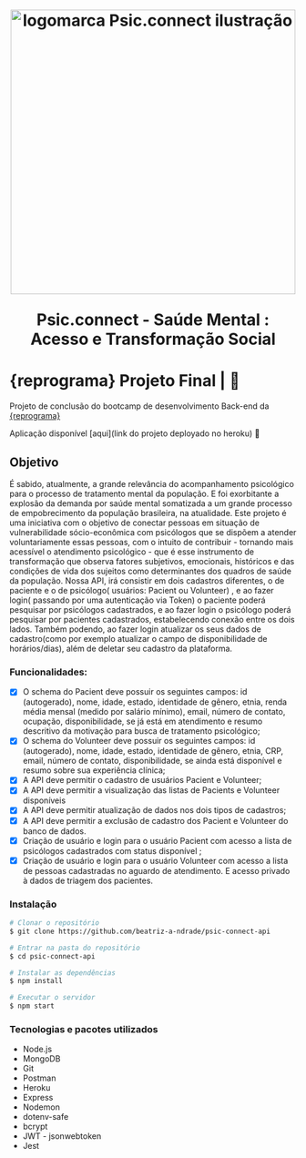 <h1 align="center">
  <img src="public/images/capaProjeto.jpg" alt="logomarca Psic.connect ilustração" width="500">
<p align="center">Psic.connect - Saúde Mental : Acesso e Transformação Social <p>
</h1>

#  {reprograma} Projeto Final | :rainbow:
Projeto de conclusão do bootcamp de desenvolvimento Back-end da [{reprograma}](https://reprograma.com.br/) 
<p align="center">

Aplicação disponível [aqui](link do projeto deployado no heroku) :purple_heart: 
<p>

## Objetivo

É sabido, atualmente, a grande relevância do acompanhamento psicológico para o processo de tratamento mental da população. E foi exorbitante a explosão da demanda por saúde mental somatizada a um grande processo de empobrecimento da população brasileira, na atualidade. 
Este projeto é uma iniciativa com o objetivo de conectar pessoas em situação de vulnerabilidade sócio-econômica com psicólogos que se dispõem a atender voluntariamente essas pessoas, com o intuito de contribuir - tornando mais acessível o atendimento psicológico -  que é esse instrumento de transformação que observa fatores subjetivos, emocionais, históricos e das condições de vida dos sujeitos como determinantes dos quadros de saúde da população.
Nossa API, irá consistir em dois cadastros diferentes, o de paciente e o de psicólogo( usuários: Pacient ou Volunteer) , e ao fazer login( passando por uma autenticação via Token)  o paciente poderá pesquisar por psicólogos cadastrados, e ao fazer login o psicólogo poderá pesquisar por pacientes cadastrados, estabelecendo conexão entre os dois lados. Também podendo, ao fazer login atualizar os seus dados de cadastro(como por exemplo atualizar o campo de disponibilidade de horários/dias), além de deletar seu cadastro da plataforma.
 


### Funcionalidades:

- [x] O schema do Pacient deve possuir os seguintes campos: id (autogerado), nome, idade, estado, identidade de gênero, etnia, renda média mensal (medido por salário mínimo), email, número de contato, ocupação, disponibilidade, se já está em atendimento e resumo descritivo da motivação para busca de tratamento psicológico;
- [x] O schema do Volunteer deve possuir os seguintes campos: id (autogerado), nome, idade, estado, identidade de gênero, etnia, CRP, email, número de contato, disponibilidade, se ainda está disponível e resumo sobre sua experiência clínica;
- [x] A API deve permitir o cadastro de usuários Pacient e Volunteer;
- [x] A API deve permitir a visualização das listas de Pacients e Volunteer disponíveis
- [x] A API deve permitir atualização de dados nos dois tipos de cadastros;
- [x] A API deve permitir a exclusão de cadastro dos Pacient e Volunteer do banco de dados.
- [x] Criação de usuário e login para o usuário Pacient com acesso a lista de psicólogos cadastrados com status disponível ;
- [x] Criação de usuário e login para o usuário Volunteer com acesso a lista de pessoas cadastradas no aguardo de atendimento. E acesso privado à dados de triagem dos pacientes.

### Instalação

```bash
# Clonar o repositório
$ git clone https://github.com/beatriz-a-ndrade/psic-connect-api

# Entrar na pasta do repositório
$ cd psic-connect-api

# Instalar as dependências
$ npm install

# Executar o servidor
$ npm start

```


### Tecnologias e pacotes utilizados
- Node.js
- MongoDB
- Git
- Postman
- Heroku
- Express
- Nodemon
- dotenv-safe
- bcrypt
- JWT - jsonwebtoken
- Jest

